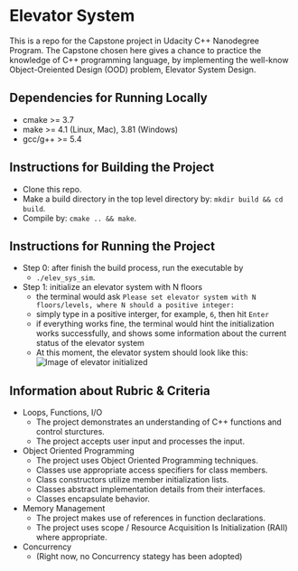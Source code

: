 # Elevator System
This is a repo for the Capstone project in Udacity C++ Nanodegree Program.
The Capstone chosen here gives a chance to practice the knowledge of C++ programming language, by implementing the well-know Object-Oreiented Design (OOD) problem, Elevator System Design.

## Dependencies for Running Locally
* cmake >= 3.7
* make >= 4.1 (Linux, Mac), 3.81 (Windows)
* gcc/g++ >= 5.4

## Instructions for Building the Project
* Clone this repo.
* Make a build directory in the top level directory by: `mkdir build && cd build`.
* Compile by: `cmake .. && make`.

## Instructions for Running the Project
* Step 0: after finish the build process, run the executable by
    * `./elev_sys_sim`.
* Step 1: initialize an elevator system with N floors
    * the terminal would ask `Please set elevator system with N floors/levels, where N should a positive integer:`
    * simply type in a positive interger, for example, `6`, then hit `Enter`
    * if everything works fine, the terminal would hint the initialization works successfully, and shows some information about the current status of the elevator system
    * At this moment, the elevator system should look like this:
    ![Image of elevator initialized](https://github.com/cyscgzx33/UdacityCPP/tree/master/Elevator_System/images/elevator_initialized.png)
## Information about Rubric & Criteria
* Loops, Functions, I/O
    * The project demonstrates an understanding of C++ functions and control sturctures.
    * The project accepts user input and processes the input.
* Object Oriented Programming
    * The project uses Object Oriented Programming techniques.
    * Classes use appropriate access specifiers for class members.
    * Class constructors utilize member initialization lists.
    * Classes abstract implementation details from their interfaces.
    * Classes encapsulate behavior.
* Memory Management
    * The project makes use of references in function declarations.
    * The project uses scope / Resource Acquisition Is Initialization (RAII) where appropriate.
* Concurrency
    * (Right now, no Concurrency stategy has been adopted)